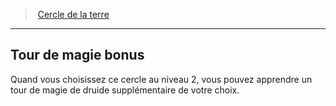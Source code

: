 ﻿---
!Generic
Id: druid_earth_hd.md#tour-de-magie-bonus
ParentLink: druid_earth_hd.md#cercle-de-la-terre
Name: Tour de magie bonus
ParentName: Cercle de la terre
NameLevel: 2
---
> [Cercle de la terre](hd_druid_earth.md)

---

## Tour de magie bonus

Quand vous choisissez ce cercle au niveau 2, vous pouvez apprendre un tour de magie de druide supplémentaire de votre choix.

